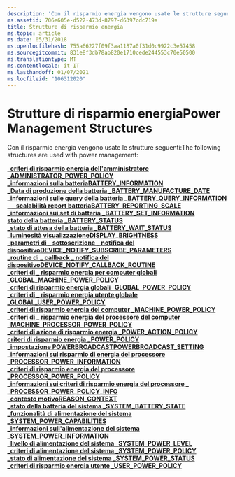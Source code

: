 ```yaml
---
description: 'Con il risparmio energia vengono usate le strutture seguenti:'
ms.assetid: 706e605e-d522-473d-8797-d6397cdc719a
title: Strutture di risparmio energia
ms.topic: article
ms.date: 05/31/2018
ms.openlocfilehash: 755a66227f09f3aa1187a0f31d0c9922c3e57458
ms.sourcegitcommit: 831e8f3db78ab820e1710cede244553c70e50500
ms.translationtype: MT
ms.contentlocale: it-IT
ms.lasthandoff: 01/07/2021
ms.locfileid: "106312020"
---
```

# <a name="power-management-structures"></a><span data-ttu-id="acce2-103">Strutture di risparmio energia</span><span class="sxs-lookup"><span data-stu-id="acce2-103">Power Management Structures</span></span>

<span data-ttu-id="acce2-104">Con il risparmio energia vengono usate le strutture seguenti:</span><span class="sxs-lookup"><span data-stu-id="acce2-104">The following structures are used with power management:</span></span>

<dl>

[<span data-ttu-id="acce2-105">**\_criteri di risparmio energia dell'amministratore \_**</span><span class="sxs-lookup"><span data-stu-id="acce2-105">**ADMINISTRATOR\_POWER\_POLICY**</span></span>](/windows/desktop/api/WinNT/ns-winnt-administrator_power_policy)  
[<span data-ttu-id="acce2-106">**\_informazioni sulla batteria**</span><span class="sxs-lookup"><span data-stu-id="acce2-106">**BATTERY\_INFORMATION**</span></span>](battery-information-str.md)  
[<span data-ttu-id="acce2-107">**\_Data di produzione della batteria \_**</span><span class="sxs-lookup"><span data-stu-id="acce2-107">**BATTERY\_MANUFACTURE\_DATE**</span></span>](battery-manufacture-date-str.md)  
[<span data-ttu-id="acce2-108">**\_informazioni sulle query della batteria \_**</span><span class="sxs-lookup"><span data-stu-id="acce2-108">**BATTERY\_QUERY\_INFORMATION**</span></span>](battery-query-information-str.md)  
[<span data-ttu-id="acce2-109">**\_ \_ scalabilità report batteria**</span><span class="sxs-lookup"><span data-stu-id="acce2-109">**BATTERY\_REPORTING\_SCALE**</span></span>](/windows/desktop/api/WinNT/ns-winnt-battery_reporting_scale)  
[<span data-ttu-id="acce2-110">**\_informazioni sui set di batteria \_**</span><span class="sxs-lookup"><span data-stu-id="acce2-110">**BATTERY\_SET\_INFORMATION**</span></span>](battery-set-information-str.md)  
[<span data-ttu-id="acce2-111">**stato della batteria \_**</span><span class="sxs-lookup"><span data-stu-id="acce2-111">**BATTERY\_STATUS**</span></span>](battery-status-str.md)  
[<span data-ttu-id="acce2-112">**\_stato di attesa della batteria \_**</span><span class="sxs-lookup"><span data-stu-id="acce2-112">**BATTERY\_WAIT\_STATUS**</span></span>](battery-wait-status-str.md)  
<span data-ttu-id="acce2-113">[**\_luminosità visualizzazione**](/previous-versions/windows/desktop/legacy/aa372686(v=vs.85))</span><span class="sxs-lookup"><span data-stu-id="acce2-113">[**DISPLAY\_BRIGHTNESS**](/previous-versions/windows/desktop/legacy/aa372686(v=vs.85))</span></span>  
[<span data-ttu-id="acce2-114">**\_parametri di \_ sottoscrizione \_ notifica del dispositivo**</span><span class="sxs-lookup"><span data-stu-id="acce2-114">**DEVICE\_NOTIFY\_SUBSCRIBE\_PARAMETERS**</span></span>](/windows/desktop/api/Powrprof/ns-powrprof-device_notify_subscribe_parameters)  
[<span data-ttu-id="acce2-115">**\_routine di \_ callback \_ notifica del dispositivo**</span><span class="sxs-lookup"><span data-stu-id="acce2-115">**DEVICE\_NOTIFY\_CALLBACK\_ROUTINE**</span></span>](/windows/desktop/api/Powrprof/nc-powrprof-device_notify_callback_routine)  
[<span data-ttu-id="acce2-116">**\_criteri di \_ risparmio energia per computer globali \_**</span><span class="sxs-lookup"><span data-stu-id="acce2-116">**GLOBAL\_MACHINE\_POWER\_POLICY**</span></span>](/windows/desktop/api/PowrProf/ns-powrprof-global_machine_power_policy)  
[<span data-ttu-id="acce2-117">**\_criteri di risparmio energia globali \_**</span><span class="sxs-lookup"><span data-stu-id="acce2-117">**GLOBAL\_POWER\_POLICY**</span></span>](/windows/desktop/api/PowrProf/ns-powrprof-global_power_policy)  
[<span data-ttu-id="acce2-118">**\_criteri di \_ risparmio energia utente globale \_**</span><span class="sxs-lookup"><span data-stu-id="acce2-118">**GLOBAL\_USER\_POWER\_POLICY**</span></span>](/windows/desktop/api/PowrProf/ns-powrprof-global_user_power_policy)  
[<span data-ttu-id="acce2-119">**\_criteri di risparmio energia del computer \_**</span><span class="sxs-lookup"><span data-stu-id="acce2-119">**MACHINE\_POWER\_POLICY**</span></span>](/windows/desktop/api/PowrProf/ns-powrprof-machine_power_policy)  
[<span data-ttu-id="acce2-120">**\_criteri di \_ risparmio energia del processore del computer \_**</span><span class="sxs-lookup"><span data-stu-id="acce2-120">**MACHINE\_PROCESSOR\_POWER\_POLICY**</span></span>](/windows/desktop/api/PowrProf/ns-powrprof-machine_processor_power_policy)  
[<span data-ttu-id="acce2-121">**\_criteri di azione di risparmio energia \_**</span><span class="sxs-lookup"><span data-stu-id="acce2-121">**POWER\_ACTION\_POLICY**</span></span>](/windows/desktop/api/WinNT/ns-winnt-power_action_policy)  
[<span data-ttu-id="acce2-122">**criteri di risparmio energia \_**</span><span class="sxs-lookup"><span data-stu-id="acce2-122">**POWER\_POLICY**</span></span>](/windows/desktop/api/PowrProf/ns-powrprof-power_policy)  
[<span data-ttu-id="acce2-123">**\_impostazione POWERBROADCAST**</span><span class="sxs-lookup"><span data-stu-id="acce2-123">**POWERBROADCAST\_SETTING**</span></span>](/windows/desktop/api/WinUser/ns-winuser-powerbroadcast_setting)  
[<span data-ttu-id="acce2-124">**\_informazioni sul risparmio di energia del processore \_**</span><span class="sxs-lookup"><span data-stu-id="acce2-124">**PROCESSOR\_POWER\_INFORMATION**</span></span>](processor-power-information-str.md)  
[<span data-ttu-id="acce2-125">**\_criteri di risparmio energia del processore \_**</span><span class="sxs-lookup"><span data-stu-id="acce2-125">**PROCESSOR\_POWER\_POLICY**</span></span>](/windows/desktop/api/WinNT/ns-winnt-processor_power_policy)  
[<span data-ttu-id="acce2-126">**\_informazioni sui criteri di risparmio energia del processore \_ \_**</span><span class="sxs-lookup"><span data-stu-id="acce2-126">**PROCESSOR\_POWER\_POLICY\_INFO**</span></span>](/windows/desktop/api/WinNT/ns-winnt-processor_power_policy_info)  
[<span data-ttu-id="acce2-127">**\_contesto motivo**</span><span class="sxs-lookup"><span data-stu-id="acce2-127">**REASON\_CONTEXT**</span></span>](/windows/desktop/api/MinWinBase/ns-minwinbase-reason_context)  
[<span data-ttu-id="acce2-128">**\_stato della batteria del sistema \_**</span><span class="sxs-lookup"><span data-stu-id="acce2-128">**SYSTEM\_BATTERY\_STATE**</span></span>](/windows/desktop/api/WinNT/ns-winnt-system_battery_state)  
[<span data-ttu-id="acce2-129">**\_funzionalità di alimentazione del sistema \_**</span><span class="sxs-lookup"><span data-stu-id="acce2-129">**SYSTEM\_POWER\_CAPABILITIES**</span></span>](/windows/desktop/api/WinNT/ns-winnt-system_power_capabilities)  
[<span data-ttu-id="acce2-130">**\_informazioni sull'alimentazione del sistema \_**</span><span class="sxs-lookup"><span data-stu-id="acce2-130">**SYSTEM\_POWER\_INFORMATION**</span></span>](system-power-information-str.md)  
[<span data-ttu-id="acce2-131">**\_livello di alimentazione del sistema \_**</span><span class="sxs-lookup"><span data-stu-id="acce2-131">**SYSTEM\_POWER\_LEVEL**</span></span>](/windows/desktop/api/WinNT/ns-winnt-system_power_level)  
[<span data-ttu-id="acce2-132">**\_criteri di alimentazione del sistema \_**</span><span class="sxs-lookup"><span data-stu-id="acce2-132">**SYSTEM\_POWER\_POLICY**</span></span>](/windows/desktop/api/WinNT/ns-winnt-system_power_policy)  
[<span data-ttu-id="acce2-133">**\_stato di alimentazione del sistema \_**</span><span class="sxs-lookup"><span data-stu-id="acce2-133">**SYSTEM\_POWER\_STATUS**</span></span>](/windows/desktop/api/Winbase/ns-winbase-system_power_status)  
[<span data-ttu-id="acce2-134">**\_criteri di risparmio energia utente \_**</span><span class="sxs-lookup"><span data-stu-id="acce2-134">**USER\_POWER\_POLICY**</span></span>](/windows/desktop/api/PowrProf/ns-powrprof-user_power_policy)  
</dl>

 

 

